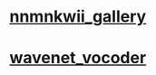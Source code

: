# [nnmnkwii_gallery](https://github.com/r9y9/nnmnkwii_gallery.git)
# [wavenet_vocoder](https://github.com/r9y9/wavenet_vocoder)
